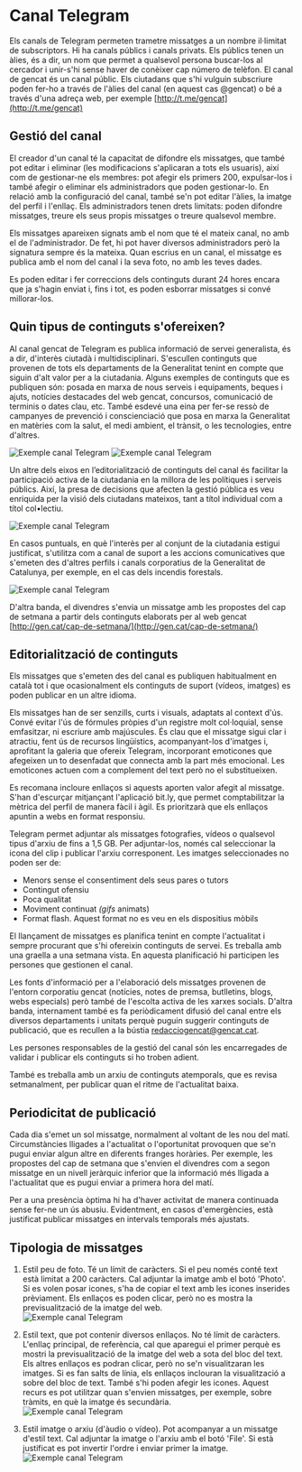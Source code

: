 # Canal Telegram

Els canals de Telegram permeten trametre missatges a un nombre il·limitat de subscriptors. Hi ha canals públics i canals privats. Els públics tenen un àlies, és a dir, un nom que permet a qualsevol persona buscar-los al cercador i unir-s'hi sense haver de conèixer cap número de telèfon. El canal de gencat és un canal públic. Els ciutadans que s'hi vulguin subscriure poden fer-ho a través de l'àlies del canal (en aquest cas @gencat) o bé a través d'una adreça web, per exemple [http://t.me/gencat](http://t.me/gencat)

## Gestió del canal 

El creador d'un canal té la capacitat de difondre els missatges, que també pot editar i eliminar (les modificacions s'aplicaran a tots els usuaris), així com de gestionar-ne els membres: pot afegir els primers 200, expulsar-los i també afegir o eliminar els administradors que poden gestionar-lo. En relació amb la configuració del canal, també se'n pot editar l'àlies, la imatge del perfil i l'enllaç. Els administradors tenen drets limitats: poden difondre missatges, treure els seus propis missatges o treure qualsevol membre.

Els missatges apareixen signats amb el nom que té el mateix canal, no amb el de l'administrador. De fet, hi pot haver diversos administradors però la signatura sempre és la mateixa. Quan escrius en un canal, el missatge es publica amb el nom del canal i la seva foto, no amb les teves dades.

Es poden editar i fer correccions dels continguts durant 24 hores encara que ja s'hagin enviat i, fins i tot, es poden esborrar missatges si convé millorar-los.

## Quin tipus de continguts s'ofereixen?

Al canal gencat de Telegram es publica informació de servei generalista, és a dir, d'interès ciutadà i multidisciplinari. S'escullen continguts que provenen de tots els departaments de la Generalitat tenint en compte  que siguin d'alt valor per a la ciutadania. Alguns exemples de continguts que es publiquen són: posada en marxa de nous serveis i equipaments, beques i ajuts, notícies destacades del web gencat, concursos, comunicació de terminis o dates clau, etc.
També esdevé una eina per fer-se ressò de campanyes de prevenció i conscienciació que posa en marxa la Generalitat en matèries com la salut, el medi ambient, el trànsit, o les tecnologies, entre d'altres.

![Exemple canal Telegram](/assets/img/guia_telegram_prevencio1_pell.png)
![Exemple canal Telegram](/assets/img/guia_telegram_prevencio2_transit.png)

Un altre dels eixos en l’editorialització de continguts del canal és facilitar la participació activa de la ciutadania en la millora de les polítiques i serveis públics. Així, la presa de decisions que afecten la gestió pública es veu enriquida per la visió dels ciutadans mateixos, tant a títol individual com a títol col•lectiu.

![Exemple canal Telegram](/assets/img/Guia_telegram_participacio.png)

En casos puntuals, en què l'interès per al conjunt de la ciutadania estigui justificat, s'utilitza com a canal de suport a les accions comunicatives que s'emeten des d'altres perfils i canals corporatius de la Generalitat de Catalunya, per exemple, en el cas dels incendis forestals.

![Exemple canal Telegram](/assets/img/guia_telegram_incendis.png)

D'altra banda, el divendres s'envia un missatge amb les propostes del cap de setmana a partir dels continguts elaborats per al web gencat [http://gen.cat/cap-de-setmana/](http://gen.cat/cap-de-setmana/)

## Editorialització de continguts

Els missatges que s'emeten des del canal es publiquen habitualment en català tot i que ocasionalment els continguts de suport (vídeos, imatges) es poden publicar en un altre idioma.  

Els missatges han de ser senzills, curts i visuals, adaptats al context d'ús. Convé evitar l'ús de fórmules pròpies d'un registre molt col·loquial, sense emfasitzar, ni escriure amb majúscules.  És clau que el missatge sigui clar i atractiu, fent ús de recursos lingüístics, acompanyant-los d'imatges i, aprofitant la galeria que ofereix Telegram, incorporant emoticones que afegeixen un to desenfadat que connecta amb la part més emocional. Les emoticones actuen com a complement del text però no el substitueixen.  

Es recomana incloure enllaços si aquests aporten valor afegit al missatge. S'han d'escurçar mitjançant l'aplicació bit.ly, que permet comptabilitzar la mètrica del perfil de manera fàcil i àgil. Es prioritzarà que els enllaços apuntin a webs en format responsiu.  

Telegram permet adjuntar als missatges fotografies, vídeos o qualsevol tipus d'arxiu de fins a 1,5 GB. Per adjuntar-los, només cal seleccionar la icona del clip i publicar l'arxiu corresponent.
Les imatges seleccionades no poden ser de:

- Menors sense el consentiment dels seus pares o tutors
- Contingut ofensiu
- Poca qualitat
- Moviment continuat _(gifs_ animats)
- Format flash. Aquest format no es veu en els dispositius mòbils

El llançament de missatges es planifica tenint en compte l'actualitat i sempre procurant que s'hi ofereixin continguts de servei. Es treballa amb una graella a una setmana vista. En aquesta planificació hi participen les persones que gestionen el canal.  

Les fonts d'informació per a l'elaboració dels missatges provenen de l'entorn corporatiu gencat (notícies, notes de premsa, butlletins, blogs, webs especials) però també de l'escolta activa de les xarxes socials. D'altra banda, internament també es fa periòdicament difusió del canal entre els diversos departaments i unitats perquè puguin suggerir continguts de publicació, que es recullen a la bústia [redacciogencat@gencat.cat](mailto:redacciogencat@gencat.cat).  

Les persones responsables de la gestió del canal són les encarregades de validar i publicar els continguts si ho troben adient.

També es treballa amb un arxiu de continguts atemporals, que es revisa setmanalment, per publicar quan el ritme de l'actualitat baixa.

## Periodicitat de publicació

Cada dia s'emet un sol missatge, normalment al voltant de les nou del matí. Circumstàncies lligades a l'actualitat o l'oportunitat provoquen que se'n pugui enviar algun altre en diferents franges horàries. Per exemple, les propostes del cap de setmana que s'envien el divendres com a segon missatge en un nivell jeràrquic inferior que la informació més lligada a l'actualitat que es pugui enviar a primera hora del matí.  

Per a una presència òptima hi ha d'haver activitat de manera continuada sense fer-ne un ús abusiu. Evidentment, en casos d'emergències, està justificat publicar missatges en intervals temporals més ajustats.

## Tipologia de missatges

1. Estil peu de foto. Té un límit de caràcters. Si el peu només conté text està limitat a 200 caràcters. Cal adjuntar la imatge amb el botó 'Photo'. Si es volen posar icones, s'ha de copiar el text amb les icones inserides prèviament. Els enllaços es poden clicar, però no es mostra la previsualització de la imatge del web.  
![Exemple canal Telegram](/assets/img/guia_telegram_tipus_missatges_1.png)

2. Estil text, que pot contenir diversos enllaços. No té límit de caràcters. L'enllaç principal, de referència, cal que aparegui el primer perquè es mostri la previsualització de la imatge del web a sota del bloc del text. Els altres enllaços es podran clicar, però no se'n visualitzaran les imatges. Si es fan salts de línia, els enllaços inclouran la visualització a sobre del bloc de text. També s'hi poden afegir les icones. Aquest recurs es pot utilitzar quan s'envien missatges, per exemple, sobre tràmits, en què la imatge és secundària.  
![Exemple canal Telegram](/assets/img/guia_telegram_tipus_missatges_2.png)

3. Estil imatge o arxiu (d'àudio o vídeo). Pot acompanyar a un missatge d'estil text. Cal adjuntar la imatge o l'arxiu amb el botó 'File'. Si està justificat es pot invertir l'ordre i enviar primer la imatge.  
![Exemple canal Telegram](/assets/img/guia_telegram_tipus_missatg.png)

